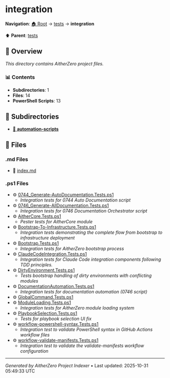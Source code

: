 # integration

**Navigation**: [🏠 Root](../../index.md) → [tests](../index.md) → **integration**

⬆️ **Parent**: [tests](../index.md)

## 📖 Overview

*This directory contains AitherZero project files.*

### 📊 Contents

- **Subdirectories**: 1
- **Files**: 14
- **PowerShell Scripts**: 13

## 📁 Subdirectories

- [📂 **automation-scripts**](./automation-scripts/index.md)

## 📄 Files

### .md Files

- 📝 [index.md](./index.md)

### .ps1 Files

- ⚙️ [0744_Generate-AutoDocumentation.Tests.ps1](./0744_Generate-AutoDocumentation.Tests.ps1)
  - *Integration tests for 0744 Auto Documentation script*
- ⚙️ [0746_Generate-AllDocumentation.Tests.ps1](./0746_Generate-AllDocumentation.Tests.ps1)
  - *Integration tests for 0746 Documentation Orchestrator script*
- ⚙️ [AitherCore.Tests.ps1](./AitherCore.Tests.ps1)
  - *Pester tests for AitherCore module*
- ⚙️ [Bootstrap-To-Infrastructure.Tests.ps1](./Bootstrap-To-Infrastructure.Tests.ps1)
  - *Integration tests demonstrating the complete flow from bootstrap to infrastructure deployment*
- ⚙️ [Bootstrap.Tests.ps1](./Bootstrap.Tests.ps1)
  - *Integration tests for AitherZero bootstrap process*
- ⚙️ [ClaudeCodeIntegration.Tests.ps1](./ClaudeCodeIntegration.Tests.ps1)
  - *Integration tests for Claude Code integration components following TDD principles.*
- ⚙️ [DirtyEnvironment.Tests.ps1](./DirtyEnvironment.Tests.ps1)
  - *Tests bootstrap handling of dirty environments with conflicting modules*
- ⚙️ [DocumentationAutomation.Tests.ps1](./DocumentationAutomation.Tests.ps1)
  - *Integration tests for documentation automation (0746 script)*
- ⚙️ [GlobalCommand.Tests.ps1](./GlobalCommand.Tests.ps1)
- ⚙️ [ModuleLoading.Tests.ps1](./ModuleLoading.Tests.ps1)
  - *Integration tests for AitherZero module loading system*
- ⚙️ [PlaybookSelection.Tests.ps1](./PlaybookSelection.Tests.ps1)
  - *Tests for playbook selection UI fix*
- ⚙️ [workflow-powershell-syntax.Tests.ps1](./workflow-powershell-syntax.Tests.ps1)
  - *Integration test to validate PowerShell syntax in GitHub Actions workflow files*
- ⚙️ [workflow-validate-manifests.Tests.ps1](./workflow-validate-manifests.Tests.ps1)
  - *Integration test to validate the validate-manifests workflow configuration*

---

*Generated by AitherZero Project Indexer* • Last updated: 2025-10-31 05:49:33 UTC

